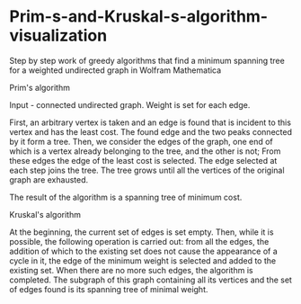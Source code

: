 # Prim-s-and-Kruskal-s-algorithm-visualization
Step by step work of greedy algorithms that find a minimum spanning tree for a weighted undirected graph in Wolfram Mathematica

Prim's algorithm

Input - connected undirected graph. Weight is set for each edge.

First, an arbitrary vertex is taken and an edge is found that is incident to this vertex and has the least cost. The found edge and the two peaks connected by it form a tree. Then, we consider the edges of the graph, one end of which is a vertex already belonging to the tree, and the other is not; From these edges the edge of the least cost is selected. The edge selected at each step joins the tree. The tree grows until all the vertices of the original graph are exhausted.

The result of the algorithm is a spanning tree of minimum cost.

Kruskal's algorithm

At the beginning, the current set of edges is set empty. Then, while it is possible, the following operation is carried out: from all the edges, the addition of which to the existing set does not cause the appearance of a cycle in it, the edge of the minimum weight is selected and added to the existing set. When there are no more such edges, the algorithm is completed. The subgraph of this graph containing all its vertices and the set of edges found is its spanning tree of minimal weight.
